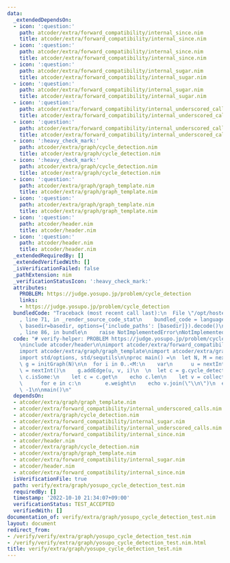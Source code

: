 ```yaml
---
data:
  _extendedDependsOn:
  - icon: ':question:'
    path: atcoder/extra/forward_compatibility/internal_since.nim
    title: atcoder/extra/forward_compatibility/internal_since.nim
  - icon: ':question:'
    path: atcoder/extra/forward_compatibility/internal_since.nim
    title: atcoder/extra/forward_compatibility/internal_since.nim
  - icon: ':question:'
    path: atcoder/extra/forward_compatibility/internal_sugar.nim
    title: atcoder/extra/forward_compatibility/internal_sugar.nim
  - icon: ':question:'
    path: atcoder/extra/forward_compatibility/internal_sugar.nim
    title: atcoder/extra/forward_compatibility/internal_sugar.nim
  - icon: ':question:'
    path: atcoder/extra/forward_compatibility/internal_underscored_calls.nim
    title: atcoder/extra/forward_compatibility/internal_underscored_calls.nim
  - icon: ':question:'
    path: atcoder/extra/forward_compatibility/internal_underscored_calls.nim
    title: atcoder/extra/forward_compatibility/internal_underscored_calls.nim
  - icon: ':heavy_check_mark:'
    path: atcoder/extra/graph/cycle_detection.nim
    title: atcoder/extra/graph/cycle_detection.nim
  - icon: ':heavy_check_mark:'
    path: atcoder/extra/graph/cycle_detection.nim
    title: atcoder/extra/graph/cycle_detection.nim
  - icon: ':question:'
    path: atcoder/extra/graph/graph_template.nim
    title: atcoder/extra/graph/graph_template.nim
  - icon: ':question:'
    path: atcoder/extra/graph/graph_template.nim
    title: atcoder/extra/graph/graph_template.nim
  - icon: ':question:'
    path: atcoder/header.nim
    title: atcoder/header.nim
  - icon: ':question:'
    path: atcoder/header.nim
    title: atcoder/header.nim
  _extendedRequiredBy: []
  _extendedVerifiedWith: []
  _isVerificationFailed: false
  _pathExtension: nim
  _verificationStatusIcon: ':heavy_check_mark:'
  attributes:
    PROBLEM: https://judge.yosupo.jp/problem/cycle_detection
    links:
    - https://judge.yosupo.jp/problem/cycle_detection
  bundledCode: "Traceback (most recent call last):\n  File \"/opt/hostedtoolcache/Python/3.10.8/x64/lib/python3.10/site-packages/onlinejudge_verify/documentation/build.py\"\
    , line 71, in _render_source_code_stat\n    bundled_code = language.bundle(stat.path,\
    \ basedir=basedir, options={'include_paths': [basedir]}).decode()\n  File \"/opt/hostedtoolcache/Python/3.10.8/x64/lib/python3.10/site-packages/onlinejudge_verify/languages/nim.py\"\
    , line 86, in bundle\n    raise NotImplementedError\nNotImplementedError\n"
  code: "# verify-helper: PROBLEM https://judge.yosupo.jp/problem/cycle_detection\n\
    \ninclude atcoder/header\n\nimport atcoder/extra/forward_compatibility/internal_sugar\n\
    import atcoder/extra/graph/graph_template\nimport atcoder/extra/graph/cycle_detection\n\
    import std/options, std/sequtils\n\nproc main() =\n  let N, M = nextInt()\n  var\
    \ g = initGraph(N)\n\n  for i in 0..<M:\n    var\n      u = nextInt()\n      v\
    \ = nextInt()\n    g.addEdge(u, v, i)\n  \n  let c = g.cycle_detection()\n  if\
    \ c.isSome:\n    let c = c.get\n    echo c.len\n    let v = collect(newSeq):\n\
    \      for e in c:\n        e.weight\n    echo v.join(\"\\n\")\n  else:\n    echo\
    \ -1\n\nmain()\n"
  dependsOn:
  - atcoder/extra/graph/graph_template.nim
  - atcoder/extra/forward_compatibility/internal_underscored_calls.nim
  - atcoder/extra/graph/cycle_detection.nim
  - atcoder/extra/forward_compatibility/internal_sugar.nim
  - atcoder/extra/forward_compatibility/internal_underscored_calls.nim
  - atcoder/extra/forward_compatibility/internal_since.nim
  - atcoder/header.nim
  - atcoder/extra/graph/cycle_detection.nim
  - atcoder/extra/graph/graph_template.nim
  - atcoder/extra/forward_compatibility/internal_sugar.nim
  - atcoder/header.nim
  - atcoder/extra/forward_compatibility/internal_since.nim
  isVerificationFile: true
  path: verify/extra/graph/yosupo_cycle_detection_test.nim
  requiredBy: []
  timestamp: '2022-10-10 21:34:07+09:00'
  verificationStatus: TEST_ACCEPTED
  verifiedWith: []
documentation_of: verify/extra/graph/yosupo_cycle_detection_test.nim
layout: document
redirect_from:
- /verify/verify/extra/graph/yosupo_cycle_detection_test.nim
- /verify/verify/extra/graph/yosupo_cycle_detection_test.nim.html
title: verify/extra/graph/yosupo_cycle_detection_test.nim
---
```

